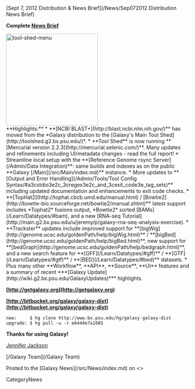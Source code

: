<div class='newsItemHeader'>[Sept 7, 2012 Distribution & News Brief](/News/Sep072012 Distribution News Brief)</div>


**Complete [News Brief](/src/DevNewsBriefs/2012_09_07/index.md)**
<div class='right'><a href='/DevNewsBriefs/2012_09_07/'><img src='/Images/NewsGraphics/2012_09_07_tool-shed-menu.png' alt='tool-shed-menu' width="250px" /></a></div>
**Highlights:**
* **[NCBI BLAST+](http://blast.ncbi.nlm.nih.gov/)** has moved from the *Galaxy distribution to the [Galaxy's Main Tool Shed](http://toolshed.g2.bx.psu.edu/)*.
* **Tool Shed** is now running **[Mercurial version 2.2.3](http://mercurial.selenic.com/)**. Many updates and refinements including UI/metadata changes - read the full report!
* Streamline local setup with the **[Reference Genome rsync Server](/Admin/Data Integration)**: same builds and indexes as on the public **Galaxy [/Main](/src/Main/index.md)** instance.
* More updates to **[Output and Error Handling](/Admin/Tools/Tool Config Syntax/#a3cstdio3e2c_3cregex3e2c_and_3cexit_code3e_tag_sets)** including updated documentation and enhancements to exit code checks.
* **[TopHat2](http://tophat.cbcb.umd.edu/manual.html) / [Bowtie2](http://bowtie-bio.sourceforge.net/bowtie2/manual.shtml)** latest support includes *Tophat2* fusions output, *Bowtie2* sorted [BAMs](/Learn/Datatypes/#bam), and a new [RNA-seq Tutorial](http://main.g2.bx.psu.edu/u/jeremy/p/galaxy-rna-seq-analysis-exercise).
* **Trackster** updates include improved support for **[bigWig](http://genome.ucsc.edu/goldenPath/help/bigWig.html)** / **[bigBed](http://genome.ucsc.edu/goldenPath/help/bigBed.html)**, new support for **[bedGraph](http://genome.ucsc.edu/goldenPath/help/bedgraph.html)**, and a new search feature for **[GFF](/Learn/Datatypes/#gff)** / **[GTF](/Learn/Datatypes/#gtf)** / **[BED](/Learn/Datatypes/#bed)** datasets.
* Plus many other **Workflow**, **API**, **Source**, **UI** features and a summary of recent ***[Galaxy Update](http://wiki.g2.bx.psu.edu/GalaxyUpdates)*** highlights.

**[http://getgalaxy.org](http://getgalaxy.org)**

**[http://bitbucket.org/galaxy/galaxy-dist](http://bitbucket.org/galaxy/galaxy-dist)**
```
new:     $ hg clone http://www.bx.psu.edu/hg/galaxy galaxy-dist
upgrade: $ hg pull -u -r e6444e7a1685
```


**Thanks for using Galaxy!**

[Jennifer Jackson](/src/JenniferJackson/index.md)

[/Galaxy Team](/Galaxy Team)

<div class='newsItemFooter'>Posted to the [Galaxy News](/src/News/index.md) on <<Date(2012-09-07T20:54:28Z)>></div>

CategoryNews
